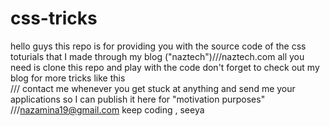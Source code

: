# css-tricks
hello guys  this repo is for providing you with 
the source code of the css toturials that I made through my blog ("naztech")///naztech.com
all you need is clone this repo and play with the code 
don't forget to check out my blog for more tricks like this  
/// contact me whenever you get stuck at anything 
and send me your applications so I can publish it here for "motivation purposes"
///nazamina19@gmail.com
keep coding , seeya
